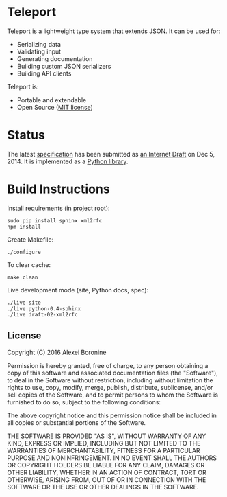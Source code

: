 Teleport
========

Teleport is a lightweight type system that extends JSON. It can be used for:

* Serializing data
* Validating input
* Generating documentation
* Building custom JSON serializers
* Building API clients

Teleport is:

* Portable and extendable
* Open Source ([MIT license](http://opensource.org/licenses/MIT))

Status
======

The latest [specification](http://www.teleport-json.org/spec/draft-02/) has been submitted as [an Internet Draft](https://datatracker.ietf.org/doc/draft-boronine-teleport/) on Dec 5, 2014. It is implemented as a [Python library](http://www.teleport-json.org/python/0.4/).

Build Instructions
==================

Install requirements (in project root):

    sudo pip install sphinx xml2rfc
    npm install

Create Makefile:

	./configure

To clear cache:

	make clean

Live development mode (site, Python docs, spec):

	./live site
	./live python-0.4-sphinx
	./live draft-02-xml2rfc

License
-------

Copyright (C) 2016 Alexei Boronine

Permission is hereby granted, free of charge, to any person obtaining a copy of this software and associated documentation files (the "Software"), to deal in the Software without restriction, including without limitation the rights to use, copy, modify, merge, publish, distribute, sublicense, and/or sell copies of the Software, and to permit persons to whom the Software is furnished to do so, subject to the following conditions:

The above copyright notice and this permission notice shall be included in all copies or substantial portions of the Software.

THE SOFTWARE IS PROVIDED "AS IS", WITHOUT WARRANTY OF ANY KIND, EXPRESS OR IMPLIED, INCLUDING BUT NOT LIMITED TO THE WARRANTIES OF MERCHANTABILITY, FITNESS FOR A PARTICULAR PURPOSE AND NONINFRINGEMENT. IN NO EVENT SHALL THE AUTHORS OR COPYRIGHT HOLDERS BE LIABLE FOR ANY CLAIM, DAMAGES OR OTHER LIABILITY, WHETHER IN AN ACTION OF CONTRACT, TORT OR OTHERWISE, ARISING FROM, OUT OF OR IN CONNECTION WITH THE SOFTWARE OR THE USE OR OTHER DEALINGS IN THE SOFTWARE.
